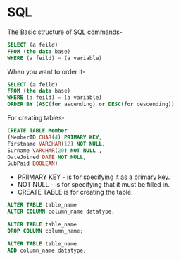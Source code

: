 # SQL

The Basic structure of SQL commands-

```SQL
SELECT (a feild)
FROM (the data base)
WHERE (a feild) = (a variable)
```
When you want to order it-
```SQL
SELECT (a feild)
FROM (the data base)
WHERE (a feild) = (a variable)
ORDER BY (ASC(for ascending) or DESC(for descending))
```
For creating tables-
```SQL
CREATE TABLE Member
(MemberID CHAR(4) PRIMARY KEY,
Firstname VARCHAR(12) NOT NULL,
Surname VARCHAR(20) NOT NULL ,
DateJoined DATE NOT NULL, 
SubPaid BOOLEAN)
```
- PRIIMARY KEY - is for specifying it as a primary key.
- NOT NULL - is for specifying that it must be filled in.
- CREATE TABLE is for creating the table.

```SQL
ALTER TABLE table_name
ALTER COLUMN column_name datatype;

ALTER TABLE table_name
DROP COLUMN column_name;

ALTER TABLE table_name
ADD column_name datatype;
```
